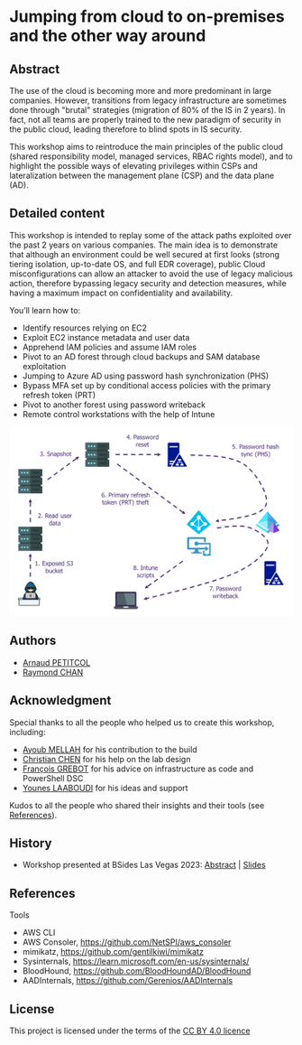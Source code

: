 # Jumping from cloud to on-premises and the other way around

## Abstract

The use of the cloud is becoming more and more predominant in large companies. However, transitions from legacy infrastructure are sometimes done through "brutal" strategies (migration of 80% of the IS in 2 years). In fact, not all teams are properly trained to the new paradigm of security in the public cloud, leading therefore to blind spots in IS security.

This workshop aims to reintroduce the main principles of the public cloud (shared responsibility model, managed services, RBAC rights model), and to highlight the possible ways of elevating privileges within CSPs and lateralization between the management plane (CSP) and the data plane (AD).

## Detailed content

This workshop is intended to replay some of the attack paths exploited over the past 2 years on various companies. The main idea is to demonstrate that although an environment could be well secured at first looks (strong tiering isolation, up-to-date OS, and full EDR coverage), public Cloud misconfigurations can allow an attacker to avoid the use of legacy malicious action, therefore bypassing legacy security and detection measures, while having a maximum impact on confidentiality and availability.

You’ll learn how to:
- Identify resources relying on EC2
- Exploit EC2 instance metadata and user data
- Apprehend IAM policies and assume IAM roles
- Pivot to an AD forest through cloud backups and SAM database exploitation
- Jumping to Azure AD using password hash synchronization (PHS)
- Bypass MFA set up by conditional access policies with the primary refresh token (PRT)
- Pivot to another forest using password writeback
- Remote control workstations with the help of Intune

![Overview of the attack path](images/attack_path.png)

## Authors

- [Arnaud PETITCOL](https://www.linkedin.com/in/arnaud-petitcol)
- [Raymond CHAN](https://www.linkedin.com/in/raymond-chan-fr/)

## Acknowledgment

Special thanks to all the people who helped us to create this workshop, including:
- [Ayoub MELLAH](https://www.linkedin.com/in/ayoub-m-1003/) for his contribution to the build
- [Christian CHEN](https://www.linkedin.com/in/christianchn/) for his help on the lab design
- [François GREBOT](https://www.linkedin.com/in/fgrebot/) for his advice on infrastructure as code and PowerShell DSC
- [Younes LAABOUDI](https://www.linkedin.com/in/youneslaaboudi/) for his ideas and support

Kudos to all the people who shared their insights and their tools (see [References](#references)).

## History

- Workshop presented at BSides Las Vegas 2023: [Abstract](https://bsideslv.org/talks#KR7L3K) | [Slides](<https://github.com/wavestone-cdt/jumping-from-cloud-to-on-premises-and-the-other-way-around/blob/master/BSides23 - Jumping from cloud to on-premises and the other way around.pdf>)

## References

Tools
- AWS CLI
- AWS Consoler, https://github.com/NetSPI/aws_consoler
- mimikatz, https://github.com/gentilkiwi/mimikatz
- Sysinternals, https://learn.microsoft.com/en-us/sysinternals/
- BloodHound, https://github.com/BloodHoundAD/BloodHound
- AADInternals, https://github.com/Gerenios/AADInternals

## License

This project is licensed under the terms of the [CC BY 4.0 licence](https://creativecommons.org/licenses/by/4.0/)
